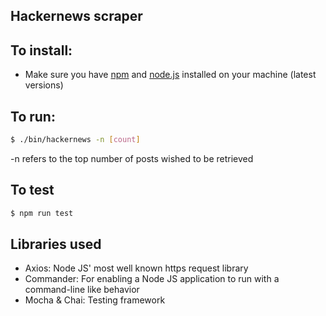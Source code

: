 ## Hackernews scraper

## To install:

- Make sure you have [npm](https://www.npmjs.com/get-npm) and [node.js](https://nodejs.org/en/download/) installed on your machine (latest versions)

## To run:

```bash
$ ./bin/hackernews -n [count]
```

-n refers to the top number of posts wished to be retrieved


## To test

```bash
$ npm run test
```


## Libraries used

- Axios: Node JS' most well known https request library
- Commander: For enabling a Node JS application to run with a command-line like behavior
- Mocha & Chai: Testing framework
